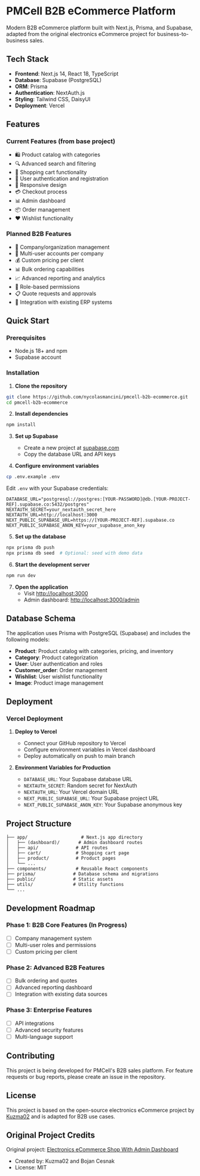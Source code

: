 # PMCell B2B eCommerce Platform

Modern B2B eCommerce platform built with Next.js, Prisma, and Supabase, adapted from the original electronics eCommerce project for business-to-business sales.

## Tech Stack

- **Frontend**: Next.js 14, React 18, TypeScript
- **Database**: Supabase (PostgreSQL)
- **ORM**: Prisma
- **Authentication**: NextAuth.js
- **Styling**: Tailwind CSS, DaisyUI
- **Deployment**: Vercel

## Features

### Current Features (from base project)
- 🛍️ Product catalog with categories
- 🔍 Advanced search and filtering
- 🛒 Shopping cart functionality
- 👤 User authentication and registration
- 📱 Responsive design
- 💳 Checkout process
- 📊 Admin dashboard
- 📦 Order management
- ❤️ Wishlist functionality

### Planned B2B Features
- 🏢 Company/organization management
- 👥 Multi-user accounts per company
- 💰 Custom pricing per client
- 📊 Bulk ordering capabilities
- 📈 Advanced reporting and analytics
- 🔐 Role-based permissions
- 📋 Quote requests and approvals
- 🔄 Integration with existing ERP systems

## Quick Start

### Prerequisites
- Node.js 18+ and npm
- Supabase account

### Installation

1. **Clone the repository**
```bash
git clone https://github.com/nycolasmancini/pmcell-b2b-ecommerce.git
cd pmcell-b2b-ecommerce
```

2. **Install dependencies**
```bash
npm install
```

3. **Set up Supabase**
   - Create a new project at [supabase.com](https://supabase.com)
   - Copy the database URL and API keys

4. **Configure environment variables**
```bash
cp .env.example .env
```
Edit `.env` with your Supabase credentials:
```env
DATABASE_URL="postgresql://postgres:[YOUR-PASSWORD]@db.[YOUR-PROJECT-REF].supabase.co:5432/postgres"
NEXTAUTH_SECRET=your_nextauth_secret_here
NEXTAUTH_URL=http://localhost:3000
NEXT_PUBLIC_SUPABASE_URL=https://[YOUR-PROJECT-REF].supabase.co
NEXT_PUBLIC_SUPABASE_ANON_KEY=your_supabase_anon_key
```

5. **Set up the database**
```bash
npx prisma db push
npx prisma db seed  # Optional: seed with demo data
```

6. **Start the development server**
```bash
npm run dev
```

7. **Open the application**
   - Visit [http://localhost:3000](http://localhost:3000)
   - Admin dashboard: [http://localhost:3000/admin](http://localhost:3000/admin)

## Database Schema

The application uses Prisma with PostgreSQL (Supabase) and includes the following models:
- **Product**: Product catalog with categories, pricing, and inventory
- **Category**: Product categorization
- **User**: User authentication and roles
- **Customer_order**: Order management
- **Wishlist**: User wishlist functionality
- **Image**: Product image management

## Deployment

### Vercel Deployment

1. **Deploy to Vercel**
   - Connect your GitHub repository to Vercel
   - Configure environment variables in Vercel dashboard
   - Deploy automatically on push to main branch

2. **Environment Variables for Production**
   - `DATABASE_URL`: Your Supabase database URL
   - `NEXTAUTH_SECRET`: Random secret for NextAuth
   - `NEXTAUTH_URL`: Your Vercel domain URL
   - `NEXT_PUBLIC_SUPABASE_URL`: Your Supabase project URL
   - `NEXT_PUBLIC_SUPABASE_ANON_KEY`: Your Supabase anonymous key

## Project Structure

```
├── app/                    # Next.js app directory
│   ├── (dashboard)/       # Admin dashboard routes
│   ├── api/              # API routes
│   ├── cart/             # Shopping cart page
│   ├── product/          # Product pages
│   └── ...
├── components/           # Reusable React components
├── prisma/              # Database schema and migrations
├── public/              # Static assets
├── utils/               # Utility functions
└── ...
```

## Development Roadmap

### Phase 1: B2B Core Features (In Progress)
- [ ] Company management system
- [ ] Multi-user roles and permissions
- [ ] Custom pricing per client

### Phase 2: Advanced B2B Features
- [ ] Bulk ordering and quotes
- [ ] Advanced reporting dashboard
- [ ] Integration with existing data sources

### Phase 3: Enterprise Features
- [ ] API integrations
- [ ] Advanced security features
- [ ] Multi-language support

## Contributing

This project is being developed for PMCell's B2B sales platform. For feature requests or bug reports, please create an issue in the repository.

## License

This project is based on the open-source electronics eCommerce project by [Kuzma02](https://github.com/Kuzma02/Electronics-eCommerce-Shop-With-Admin-Dashboard-NextJS-NodeJS) and is adapted for B2B use cases.

## Original Project Credits

Original project: [Electronics eCommerce Shop With Admin Dashboard](https://github.com/Kuzma02/Electronics-eCommerce-Shop-With-Admin-Dashboard-NextJS-NodeJS)
- Created by: Kuzma02 and Bojan Cesnak
- License: MIT